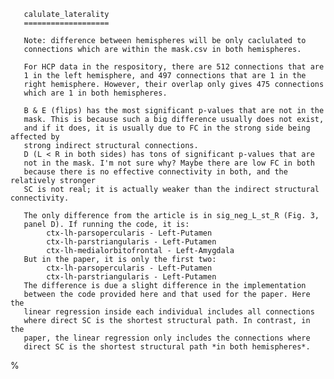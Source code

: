  
       calulate_laterality
       ===================
 
       Note: difference between hemispheres will be only caclulated to
       connections which are within the mask.csv in both hemispheres.
 
       For HCP data in the respository, there are 512 connections that are
       1 in the left hemisphere, and 497 connections that are 1 in the
       right hemisphere. However, their overlap only gives 475 connections
       which are 1 in both hemispheres.
 
       B & E (flips) has the most significant p-values that are not in the
       mask. This is because such a big difference usually does not exist,
       and if it does, it is usually due to FC in the strong side being affected by
       strong indirect structural connections.
       D (L < R in both sides) has tons of significant p-values that are
       not in the mask. I'm not sure why? Maybe there are low FC in both
       because there is no effective connectivity in both, and the relatively stronger
       SC is not real; it is actually weaker than the indirect structural connectivity.
 
       The only difference from the article is in sig_neg_L_st_R (Fig. 3,
       panel D). If running the code, it is:
            ctx-lh-parsopercularis - Left-Putamen
            ctx-lh-parstriangularis - Left-Putamen
            ctx-lh-medialorbitofrontal - Left-Amygdala
       But in the paper, it is only the first two:
            ctx-lh-parsopercularis - Left-Putamen
            ctx-lh-parstriangularis - Left-Putamen           
       The difference is due a slight difference in the implementation
       between the code provided here and that used for the paper. Here the
       linear regression inside each individual includes all connections
       where direct SC is the shortest structural path. In contrast, in the
       paper, the linear regression only includes the connections where
       direct SC is the shortest structural path *in both hemispheres*.
%
